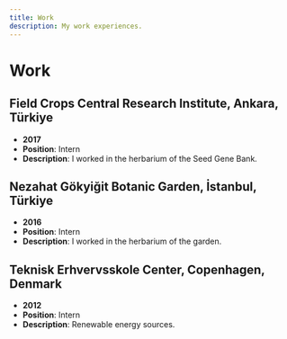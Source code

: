 ```yaml
---
title: Work
description: My work experiences.
---
```


# Work

## Field Crops Central Research Institute, Ankara, Türkiye
- **2017**
- **Position**: Intern
- **Description**: I worked in the herbarium of the Seed Gene Bank.

## Nezahat Gökyiğit Botanic Garden, İstanbul, Türkiye
- **2016**
- **Position**: Intern
- **Description**: I worked in the herbarium of the garden.

## Teknisk Erhvervsskole Center, Copenhagen, Denmark
- **2012**
- **Position**: Intern
- **Description**: Renewable energy sources.